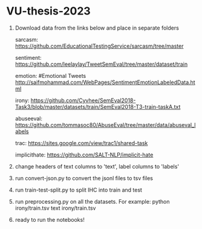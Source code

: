 # VU-thesis-2023

1. Download data from the links below and place in separate folders

    sarcasm:
    https://github.com/EducationalTestingService/sarcasm/tree/master

    sentiment:
    https://github.com/leelaylay/TweetSemEval/tree/master/dataset/train

    emotion:
    #Emotional Tweets
    http://saifmohammad.com/WebPages/SentimentEmotionLabeledData.html

    irony:
    https://github.com/Cyvhee/SemEval2018-Task3/blob/master/datasets/train/SemEval2018-T3-train-taskA.txt

    abuseeval:
    https://github.com/tommasoc80/AbuseEval/tree/master/data/abuseval_labels

    trac:
    https://sites.google.com/view/trac1/shared-task 

    implicithate:
    https://github.com/SALT-NLP/implicit-hate


2. change headers of text columns to 'text', label columns to 'labels'

3. run convert-json.py to convert the jsonl files to tsv files

4. run train-test-split.py to split IHC into train and test

4. run preprocessing.py on all the datasets. For example: 
    python irony/train.tsv text irony/train.tsv 

5. ready to run the notebooks!